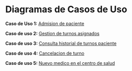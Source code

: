 # Diagramas de Casos de Uso

**Caso de Uso 1:** [Admision de paciente](https://drive.google.com/file/d/1vguCqG4bFdn8jSOp6tvzigzBFTiBpRi2/view?usp=sharing)

**Caso de uso 2:** [Gestion de turnos asignados](https://drive.google.com/file/d/1l3YLS1My2RsgT5E7iBx1swYLdEE9bmQl/view?usp=sharing)

**Caso de uso 3:** [Consulta historial de turnos paciente](https://drive.google.com/file/d/1jBHUTrIL1kH3ysfLkLFWq4FHcvfENnfU/view?usp=sharing)

**Caso de uso 4:** [Cancelacion de turno](https://drive.google.com/file/d/1tUdzob6tX9Eok7Q5GyA3knyv2xyPnH_b/view?usp=sharing)

**Caso de uso 5:** [Nuevo medico en el centro de salud](https://drive.google.com/file/d/1z2PuiNmXfzNY2prz_o6rRvZqS1_JSUc5/view?usp=sharing)
